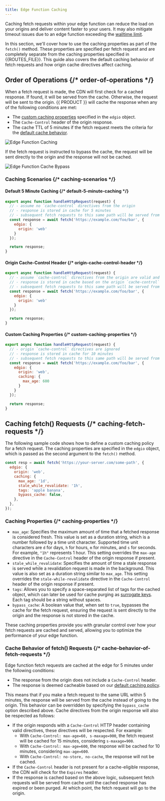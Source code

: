 ```yaml
---
title: Edge Function Caching
---
```


Caching fetch requests within your edge function can reduce the load on your origins and deliver content faster to your users. It may also mitigate timeout issues due to an edge function exceeding the [walltime limit](/guides/edge_functions#limitations).

In this section, we'll cover how to use the caching properties as part of the `fetch()` method. These properties are specified per fetch request and are completely separate from the caching properties specified in {{ROUTES_FILE}}. This guide also covers the default caching behavior of fetch requests and how origin cache directives affect caching.

## Order of Operations {/* order-of-operations */}

When a fetch request is made, the CDN will first check for a cached response. If found, it will be served from the cache. Otherwise, the request will be sent to the origin. {{ PRODUCT }} will cache the response when any of the following conditions are met:

- The [custom caching properties](#custom-caching-properties) specified in the `edgio` object.
- The `Cache-Control` header of the origin response.
- The cache TTL of 5 minutes if the fetch request meets the criteria for the [default cache behavior](#cache-behavior-of-fetch-requests).

![Edge Function Caching](/images/v7/edge-functions-fetch-request-caching.png)

If the fetch request is instructed to bypass the cache, the request will be sent directly to the origin and the response will not be cached.

![Edge Function Cache Bypass](/images/v7/edge-functions-fetch-request-bypass-caching.png)

### Caching Scenarios {/* caching-scenarios */}

#### Default 5 Minute Caching {/* default-5-minute-caching */}

```js filename="edge-functions/main.js"
export async function handleHttpRequest(request) {
  // - assume no `cache-control` directives from the origin
  // - response is stored in cache for 5 minutes
  // - subsequent fetch requests to this same path will be served from cache for 5 minutes
  const response = await fetch('https://example.com/foo/bar', {
    edgio: {
      origin: 'web'
    }
  });

  return response;
}
```

#### Origin Cache-Control Header {/* origin-cache-control-header */}

```js filename="edge-functions/main.js"
export async function handleHttpRequest(request) {
  // - assume `cache-control` directives from the origin are valid and respected
  // - response is stored in cache based on the origin `cache-control` directives
  // - subsequent fetch requests to this same path will be served from cache for the defined TTL
  const response = await fetch('https://example.com/foo/bar', {
    edgio: {
      origin: 'web'
    }
  });

  return response;
}
```

#### Custom Caching Properties {/* custom-caching-properties */}

```js filename="edge-functions/main.js"
export async function handleHttpRequest(request) {
  // - origin `cache-control` directives are ignored
  // - response is stored in cache for 10 minutes
  // - subsequent fetch requests to this same path will be served from cache for 10 minutes
  const response = await fetch('https://example.com/foo/bar', {
    edgio: {
      origin: 'web',
      caching: {
        max_age: 600
      }
    }
  });

  return response;
}
```

## Caching fetch() Requests {/* caching-fetch-requests */}

The following sample code shows how to define a custom caching policy for a fetch request. The caching properties are specified in the `edgio` object, which is passed as the second argument to the `fetch()` method.

```js
const resp = await fetch('https://your-server.com/some-path', {
  edgio: {
    origin: 'web',
    caching: {
      max_age: '1d',
      stale_while_revalidate: '1h',
      tags: 'apple banana',
      bypass_cache: false,
    },
  },
});
```

### Caching Properties {/* caching-properties */}

- `max_age`: Specifies the maximum amount of time that a fetched response is considered fresh. This value is set as a duration string, which is a number followed by a time unit character. Supported time unit characters are `d` for days, `h` for hours, `m` for minutes, and `s` for seconds. For example, `"1h"` represents 1 hour. This setting overrides the `max-age` directive in the `Cache-Control` header of the origin response if present.
- `stale_while_revalidate`: Specifies the amount of time a stale response is served while a revalidation request is made in the background. This value is also set as a duration string similar to `max_age`. This setting overrides the `stale-while-revalidate` directive in the `Cache-Control` header of the origin response if present.
- `tags`: Allows you to specify a space-separated list of tags for the cached object, which can later be used for cache purging as [surrogate keys](/guides/performance/caching/purging#surrogate-key). Each tag should be a string without spaces.
- `bypass_cache`: A boolean value that, when set to `true`, bypasses the cache for the fetch request, ensuring the request is sent directly to the origin and the response is not stored in the cache.

These caching properties provide you with granular control over how your fetch requests are cached and served, allowing you to optimize the performance of your edge function.

### Cache Behavior of fetch() Requests {/* cache-behavior-of-fetch-requests */}

Edge function fetch requests are cached at the edge for 5 minutes under the following conditions:

- The response from the origin does not include a `Cache-Control` header.
- The response is deemed cacheable based on our [default caching policy](/guides/performance/caching#default-caching-policy).

This means that if you make a fetch request to the same URL within 5 minutes, the response will be served from the cache instead of going to the origin. This behavior can be overridden by specifying the `bypass_cache` option described above. Cache directives from the origin response will also be respected as follows:

- If the origin responds with a `Cache-Control` HTTP header containing valid directives, these directives will be respected. For example:
  - With `Cache-Control: max-age=60, s-maxage=900`, the fetch request will be cached for 15 minutes, considering `s-maxage=900`.
  - With `Cache-Control: max-age=600`, the response will be cached for 10 minutes, considering `max-age=600`.
  - With `Cache-Control: no-store, no-cache`, the response will not be cached.
- If the `Cache-Control` header is not present for a cache-eligible response, the CDN will check for the `Expires` header.
- If the response is cached based on the above logic, subsequent fetch requests will be served from cache until the cached response has expired or been purged. At which point, the fetch request will go to the origin.
